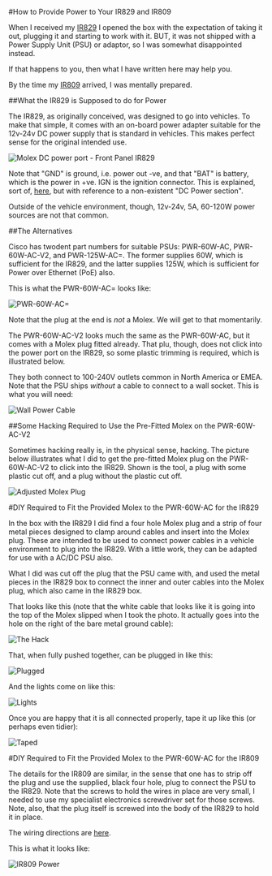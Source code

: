 #How to Provide Power to Your IR829 and IR809

When I received my [IR829](http://www.cisco.com/c/en/us/td/docs/routers/access/800/829/hardware/install/guide/829hwinst/pview.html) I opened the box with the expectation of
taking it out, plugging it and starting to work with it. BUT, it was
not shipped with a Power Supply Unit (PSU) or adaptor, so I was somewhat
disappointed instead.

If that happens to you, then what I have written here may help you.

By the time my [IR809](http://www.cisco.com/c/en/us/products/collateral/routers/809-industrial-router/datasheet-c78-734980.html) arrived, I was mentally prepared.

##What the IR829 is Supposed to do for Power

The IR829, as originally conceived, was designed to go into
vehicles. To make that simple, it comes with an on-board power adapter
suitable for the 12v-24v DC power supply that is standard in
vehicles. This makes perfect sense for the original intended use.

![Molex DC power port - Front Panel IR829](images/molex_dc_in_front_panel.png)

Note that "GND" is ground, i.e. power out -ve, and that "BAT" is battery, which
is the power in +ve. IGN is the ignition connector. This is explained,
sort of,
[here](http://www.cisco.com/c/en/us/td/docs/routers/access/800/829/hardware/install/guide/829hwinst/pview.html#pgfId-1077228),
but with reference to a non-existent "DC Power section".

Outside of the vehicle environment, though, 12v-24v, 5A, 60-120W power
sources are not that common.

##The Alternatives

Cisco has twodent part numbers for suitable PSUs: PWR-60W-AC, PWR-60W-AC-V2, and
PWR-125W-AC=. The former supplies 60W, which is sufficient for the
IR829, and the latter supplies 125W, which is sufficient for Power
over Ethernet (PoE) also.

This is what the PWR-60W-AC= looks like:

![PWR-60W-AC=](images/PWR-60W-AC=.png)

Note that the plug at the end is *not* a Molex. We will get to that momentarily.

The PWR-60W-AC-V2 looks much the same as the  PWR-60W-AC, but it comes
with a Molex plug fitted already. That plu, though, does not click
into the power port on the IR829, so some plastic trimming is
required, which is illustrated below.

They both connect to 100-240V outlets common in North
America or EMEA. Note that the PSU ships *without* a cable to connect
to a wall socket. This is what you will need:

![Wall Power Cable](images/wall_power_cable.png)

##Some Hacking Required to Use the Pre-Fitted Molex on the PWR-60W-AC-V2

Sometimes hacking really is, in the physical sense, hacking. The
picture below illustrates what I did to get the pre-fitted Molex plug
on the PWR-60W-AC-V2 to click into the IR829. Shown is the tool, a plug
with some plastic cut off, and a plug without the plastic cut off.

![Adjusted Molex Plug](images/adjusted_molex_plug.jpeg)

#DIY Required to Fit the Provided Molex to the PWR-60W-AC for the IR829

In the box with the IR829 I did find a four hole Molex plug and a strip of four
metal pieces designed to clamp around cables and insert into the Molex
plug. These are intended to be used to connect power cables in a
vehicle environment to plug into the IR829. With a little work, they
can be adapted for use with a AC/DC PSU also.

What I did
was cut off the plug that the PSU came with, and used the metal pieces
in the IR829 box to connect the inner and outer cables into the Molex
plug, which also came in the IR829 box.

That looks like this (note
that the white cable that looks like it is going into the top of the Molex
slipped when I took the photo. It actually goes into the hole on the
right of the bare metal ground cable):

![The Hack](images/the_hack.png)

That, when fully pushed together, can be plugged in like this:

![Plugged](images/plugged.png)

And the lights come on like this:

![Lights](images/lights.png)

Once you are happy that it is all connected properly, tape it up like
this (or perhaps even tidier):

![Taped](images/taped.png)

#DIY Required to Fit the Provided Molex to the PWR-60W-AC for the IR809

The details for the IR809 are similar, in the sense that one has to
strip off the plug and use the supplied, black four hole, plug to
connect the PSU to the IR829. Note that the screws to hold the wires
in place are very small, I needed to use my specialist electronics
screwdriver set for those screws. Note, also, that the plug itself is
screwed into the body of the IR829 to hold it in place.

The wiring directions are
[here](http://www.cisco.com/c/en/us/td/docs/routers/access/800/809/hardware/install/guide/809hwinst/pview.html#pgfId-1154042).

This is what it looks like:

![IR809 Power](images/IR809_power.jpeg)
